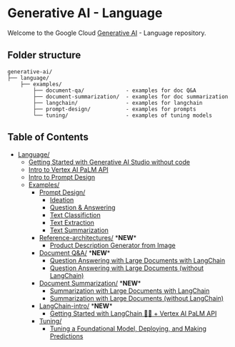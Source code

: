 # Generative AI - Language

Welcome to the Google Cloud [Generative AI](https://cloud.google.com/ai/generative-ai/)  - Language repository.

## Folder structure
```
generative-ai/
├── language/
    ├── examples/
        ├── document-qa/             - examples for doc Q&A
        ├── document-summarization/  - examples for doc summarization
        ├── langchain/               - examples for langchain
        ├── prompt-design/           - examples for prompts
        └── tuning/                  - examples of tuning models
```

## Table of Contents
- [Language/]()
  - [Getting Started with Generative AI Studio without code](intro_generative_ai_studio.md)
  - [Intro to Vertex AI PaLM API](intro_palm_api.ipynb)
  - [Intro to Prompt Design](intro_prompt_design.ipynb)
  - [Examples/](examples/)
    - [Prompt Design/](examples/prompt-design/)
      - [Ideation](examples/prompt-design/ideation.ipynb)
      - [Question & Answering](examples/prompt-design/question_answering.ipynb)
      - [Text Classifiction](examples/prompt-design/text_classification.ipynb)
      - [Text Extraction](examples/prompt-design/text_extraction.ipynb)
      - [Text Summarization](examples/prompt-design/text_summarization.ipynb)
    - [Reference-architectures/](examples/reference-architectures/) \***NEW**\*
      - [Product Description Generator from Image](examples/reference-architectures/product_description_generator_image.ipynb)
    - [Document Q&A/](examples/document-qa/) \***NEW**\*
      - [Question Answering with Large Documents with LangChain](examples/document-qa/question_answering_large_documents_langchain.ipynb)
      - [Question Answering with Large Documents (without LangChain)](examples/document-qa/question_answering_large_documents.ipynb)
    - [Document Summarization/](examples/document-summarization/) \***NEW**\*
      - [Summarization with Large Documents with LangChain](examples/document-summarization/summarization_large_documents_langchain.ipynb)
      - [Summarization with Large Documents (without LangChain)](examples/document-summarization/summarization_large_documents.ipynb)
    - [LangChain-intro/](examples/langchain-intro/) \***NEW**\*
      - [Getting Started with LangChain 🦜️🔗 + Vertex AI PaLM API](examples/langchain-intro/intro_langchain_palm_api.ipynb)
    - [Tuning/](examples/tuning/)
      - [Tuning a Foundational Model, Deploying, and Making Predictions](examples/tuning/getting_started_tuning.ipynb)
